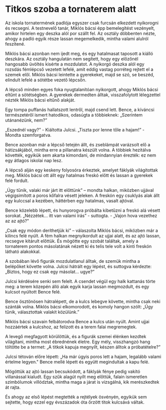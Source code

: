 # Titkos szoba a tornaterem alatt

Az iskola tornatermének padlója egyszer csak furcsán elkezdett nyikorogni és recsegni. A testnevelő tanár, Miklós bácsi épp bemelegítést vezényelt, amikor hirtelen egy deszka alól por szállt fel. Az osztály döbbenten nézte, ahogy a padló egyik része lassan megemelkedik, mintha valami alulról feszítené.

Miklós bácsi azonban nem ijedt meg, és egy hatalmasat taposott a kiálló deszkára.
Az osztály hangulatán nem segített, hogy egy előzőnél hangosabb üvöltés kisérte a mozdulatot. A nyikorgó deszka alól egy rozsdás fémlépcső vezetett lefelé, amit eddig vastag porréteg rejtett el a szemek elől.
Miklós bácsi leintette a gyerekeket, majd se szó, se beszéd, elindult lefelé a sötétbe vezető lépcsőn.

A lépcső minden egyes foka nyugtalanítóan nyikorgott, ahogy Miklós bácsi eltűnt a sötétségben. A gyerekek dermedten álltak, visszafolytott lélegzettel nézték Miklós bácsi eltűnő alakját.

Egy tompa puffanás hallatszott lentről, majd csend lett.
Bence, a kíváncsi természetéről ismert hatodikos, odasúgta a többieknek: „Szerintem utánanézünk, nem?”

„Eszednél vagy?” - Kiáltotta Julcsi. 
„Tiszta por lenne tőle a hajam!” - Mondta szemforgatva.

Bence azonban már a lépcső tetején állt, és zseblámpát varázsolt elő a hátizsákjából, mintha erre a pillanatra készült volna.
A többiek hezitálva követték, egyikük sem akarta kimondani, de mindannyian érezték: ez nem egy átlagos iskolai nap lesz.

A lépcső alján egy keskeny folyosóra érkeztek, amelyet fáklyák világítottak meg. Miklós bácsi ott állt egy hatalmas freskó előtt és lassan a gyerekek felé fordult.

„Úgy tűnik, valaki már járt itt előttünk” – mondta halkan, miközben ujjával végigsimított a poros kőfalra vésett jeleken.
A freskón egy csuklyás alak állt egy kulccsal a kezében, háttérben egy hatalmas, vasalt ajtóval.

Bence közelebb lépett, és hunyorogva próbálta kibetűzni a freskó alá vésett sorokat.
„Nézzétek... itt van valami írás” - suttogta. - „Vajon hova vezethez az az ajtó?"

„Csak egy módon deríthetjük ki” – válaszolta Miklós bácsi, miközben már a kilincs felé nyúlt.
A fém halkan megnyikordult az ujjai alatt, és az ajtó lassan, recsegve kitárult előttük. És mögötte egy szobát találtak, amely a tornaterem pontos másolatának nézett ki és telis tele volt a kinti freskón látható alakokkal.

A szobában lévő figurák mozdulatlanul álltak, de szemük mintha a belépőket követte volna.
Julcsi hátrált egy lépést, és suttogva kérdezte: „Biztos, hogy ez csak egy másolat… ugye?”

Julcsi kérdésére senki sem felelt. A csendet végül egy halk kattanás törte meg: a terem közepén álló alak egyik karja lassan megmozdult, és egy kulcsot nyúltott Bence felé.

Bence ösztönösen hátralépett, de a kulcs lebegve követte, mintha csak neki szánták volna.
Miklós bácsi elkomorodott, és komoly hangon szólt: „Úgy tűnik, választottak valakit közülünk.”

Miklós bácsi szavain felbátorodva Bence a kulcs után nyúlt. Amint ujjai hozzáértek a kulcshoz, az felizott és a terem falai megremegtek.

A levegő megfagyott körülöttük, és a figurák szemei élénken kezdtek világítani, mintha most ébrednének életre. Egy mély, visszhangzó hang töltötte be a termet: „A titkok kapuja megnyílt, készen álltok a próbatételre?”

Julcsi tétován előre lépett: „Ha már úgyis poros lett a hajam, legalább valami értelme legyen." Bence mellé lépett és együtt megindultak a kapu felé. 

Mögöttük az ajtó lassan becsukódott, a fáklyák fénye pedig vakító villanással kialudt. Egy szűk alagút nyílt meg előttük, falain ismeretlen szimbólumok villództak, mintha maga a járat is vizsgálná, kik merészkedtek át rajta.

És ahogy az első lépést megtették a rejtélyek ösvényén, egyikük sem sejtette, hogy ezzel egy évszázadok óta őrzött titok kulcsává váltak.
